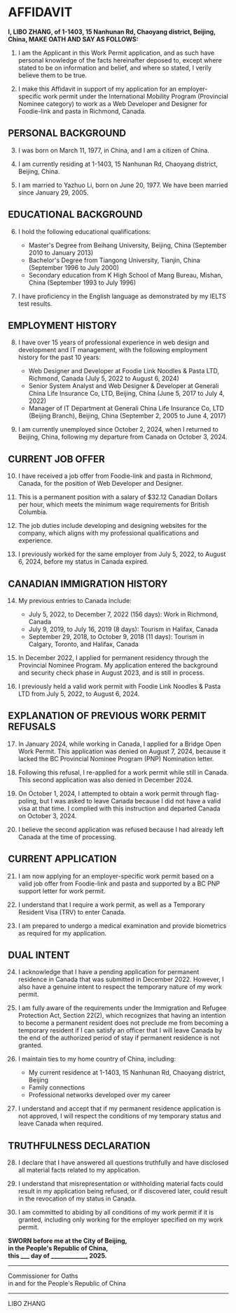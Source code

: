 # AFFIDAVIT

**I, LIBO ZHANG, of 1-1403, 15 Nanhunan Rd, Chaoyang district, Beijing, China, MAKE OATH AND SAY AS FOLLOWS:**

1. I am the Applicant in this Work Permit application, and as such have personal knowledge of the facts hereinafter deposed to, except where stated to be on information and belief, and where so stated, I verily believe them to be true.

2. I make this Affidavit in support of my application for an employer-specific work permit under the International Mobility Program (Provincial Nominee category) to work as a Web Developer and Designer for Foodie-link and pasta in Richmond, Canada.

## PERSONAL BACKGROUND

3. I was born on March 11, 1977, in China, and I am a citizen of China.

4. I am currently residing at 1-1403, 15 Nanhunan Rd, Chaoyang district, Beijing, China.

5. I am married to Yazhuo Li, born on June 20, 1977. We have been married since January 29, 2005.

## EDUCATIONAL BACKGROUND

6. I hold the following educational qualifications:
   - Master's Degree from Beihang University, Beijing, China (September 2010 to January 2013)
   - Bachelor's Degree from Tiangong University, Tianjin, China (September 1996 to July 2000)
   - Secondary education from K High School of Mang Bureau, Mishan, China (September 1993 to July 1996)

7. I have proficiency in the English language as demonstrated by my IELTS test results.

## EMPLOYMENT HISTORY

8. I have over 15 years of professional experience in web design and development and IT management, with the following employment history for the past 10 years:
   - Web Designer and Developer at Foodie Link Noodles & Pasta LTD, Richmond, Canada (July 5, 2022 to August 6, 2024)
   - Senior System Analyst and Web Designer & Developer at Generali China Life Insurance Co, LTD, Beijing, China (June 5, 2017 to July 4, 2022)
   - Manager of IT Department at Generali China Life Insurance Co, LTD (Beijing Branch), Beijing, China (September 2, 2005 to June 4, 2017)

9. I am currently unemployed since October 2, 2024, when I returned to Beijing, China, following my departure from Canada on October 3, 2024.

## CURRENT JOB OFFER

10. I have received a job offer from Foodie-link and pasta in Richmond, Canada, for the position of Web Developer and Designer.

11. This is a permanent position with a salary of $32.12 Canadian Dollars per hour, which meets the minimum wage requirements for British Columbia.

12. The job duties include developing and designing websites for the company, which aligns with my professional qualifications and experience.

13. I previously worked for the same employer from July 5, 2022, to August 6, 2024, before my status in Canada expired.

## CANADIAN IMMIGRATION HISTORY

14. My previous entries to Canada include:
    - July 5, 2022, to December 7, 2022 (156 days): Work in Richmond, Canada
    - July 9, 2019, to July 16, 2019 (8 days): Tourism in Halifax, Canada
    - September 29, 2018, to October 9, 2018 (11 days): Tourism in Calgary, Toronto, and Halifax, Canada

15. In December 2022, I applied for permanent residency through the Provincial Nominee Program. My application entered the background and security check phase in August 2023, and is still in process.

16. I previously held a valid work permit with Foodie Link Noodles & Pasta LTD from July 5, 2022, to August 6, 2024.

## EXPLANATION OF PREVIOUS WORK PERMIT REFUSALS

17. In January 2024, while working in Canada, I applied for a Bridge Open Work Permit. This application was denied on August 7, 2024, because it lacked the BC Provincial Nominee Program (PNP) Nomination letter.

18. Following this refusal, I re-applied for a work permit while still in Canada. This second application was also denied in December 2024.

19. On October 1, 2024, I attempted to obtain a work permit through flag-poling, but I was asked to leave Canada because I did not have a valid visa at that time. I complied with this instruction and departed Canada on October 3, 2024.

20. I believe the second application was refused because I had already left Canada at the time of processing.

## CURRENT APPLICATION

21. I am now applying for an employer-specific work permit based on a valid job offer from Foodie-link and pasta and supported by a BC PNP support letter for work permit.

22. I understand that I require a work permit, as well as a Temporary Resident Visa (TRV) to enter Canada.

23. I am prepared to undergo a medical examination and provide biometrics as required for my application.

## DUAL INTENT

24. I acknowledge that I have a pending application for permanent residence in Canada that was submitted in December 2022. However, I also have a genuine intent to respect the temporary nature of my work permit.

25. I am fully aware of the requirements under the Immigration and Refugee Protection Act, Section 22(2), which recognizes that having an intention to become a permanent resident does not preclude me from becoming a temporary resident if I can satisfy an officer that I will leave Canada by the end of the authorized period of stay if permanent residence is not granted.

26. I maintain ties to my home country of China, including:
    - My current residence at 1-1403, 15 Nanhunan Rd, Chaoyang district, Beijing
    - Family connections
    - Professional networks developed over my career

27. I understand and accept that if my permanent residence application is not approved, I will respect the conditions of my temporary status and leave Canada when required.

## TRUTHFULNESS DECLARATION

28. I declare that I have answered all questions truthfully and have disclosed all material facts related to my application.

29. I understand that misrepresentation or withholding material facts could result in my application being refused, or if discovered later, could result in the revocation of my status in Canada.

30. I am committed to abiding by all conditions of my work permit if it is granted, including only working for the employer specified on my work permit.

**SWORN before me at the City of Beijing,**  
**in the People's Republic of China,**  
**this ___ day of ____________, 2025.**

____________________________  
Commissioner for Oaths  
in and for the People's Republic of China

____________________________  
LIBO ZHANG
